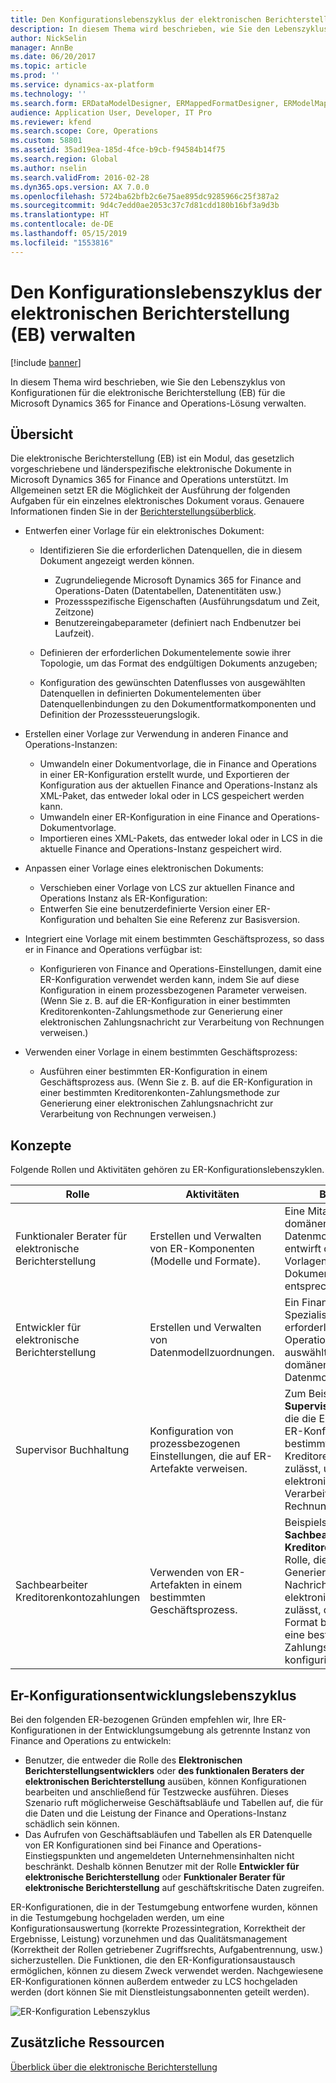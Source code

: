 ```yaml
---
title: Den Konfigurationslebenszyklus der elektronischen Berichterstellung (EB) verwalten
description: In diesem Thema wird beschrieben, wie Sie den Lebenszyklus von Konfigurationen für die elektronische Berichterstellung (EB) für die Microsoft Dynamics 365 for Finance and Operations-Lösung verwalten.
author: NickSelin
manager: AnnBe
ms.date: 06/20/2017
ms.topic: article
ms.prod: ''
ms.service: dynamics-ax-platform
ms.technology: ''
ms.search.form: ERDataModelDesigner, ERMappedFormatDesigner, ERModelMappingDesigner, ERModelMappingTable, ERSolutionImport, ERSolutionTable, ERVendorTable, ERWorkspace
audience: Application User, Developer, IT Pro
ms.reviewer: kfend
ms.search.scope: Core, Operations
ms.custom: 58801
ms.assetid: 35ad19ea-185d-4fce-b9cb-f94584b14f75
ms.search.region: Global
ms.author: nselin
ms.search.validFrom: 2016-02-28
ms.dyn365.ops.version: AX 7.0.0
ms.openlocfilehash: 5724ba62bfb2c6e75ae895dc9285966c25f387a2
ms.sourcegitcommit: 9d4c7edd0ae2053c37c7d81cdd180b16bf3a9d3b
ms.translationtype: HT
ms.contentlocale: de-DE
ms.lasthandoff: 05/15/2019
ms.locfileid: "1553816"
---
```

# <a name="manage-the-electronic-reporting-er-configuration-lifecycle"></a>Den Konfigurationslebenszyklus der elektronischen Berichterstellung (EB) verwalten

[!include [banner](../includes/banner.md)]

In diesem Thema wird beschrieben, wie Sie den Lebenszyklus von Konfigurationen für die elektronische Berichterstellung (EB) für die Microsoft Dynamics 365 for Finance and Operations-Lösung verwalten.

## <a name="overview"></a>Übersicht

Die elektronische Berichterstellung (EB) ist ein Modul, das gesetzlich vorgeschriebene und länderspezifische elektronische Dokumente in Microsoft Dynamics 365 for Finance and Operations unterstützt. Im Allgemeinen setzt ER die Möglichkeit der Ausführung der folgenden Aufgaben für ein einzelnes elektronisches Dokument voraus. Genauere Informationen finden Sie in der [Berichterstellungsüberblick](general-electronic-reporting.md).

- Entwerfen einer Vorlage für ein elektronisches Dokument:

    - Identifizieren Sie die erforderlichen Datenquellen, die in diesem Dokument angezeigt werden können.

        - Zugrundeliegende Microsoft Dynamics 365 for Finance and Operations-Daten (Datentabellen, Datenentitäten usw.)
        - Prozessspezifische Eigenschaften (Ausführungsdatum und Zeit, Zeitzone)
        - Benutzereingabeparameter (definiert nach Endbenutzer bei Laufzeit).

    - Definieren der erforderlichen Dokumentelemente sowie ihrer Topologie, um das Format des endgültigen Dokuments anzugeben;
    - Konfiguration des gewünschten Datenflusses von ausgewählten Datenquellen in definierten Dokumentelementen über Datenquellenbindungen zu den Dokumentformatkomponenten und Definition der Prozesssteuerungslogik.

- Erstellen einer Vorlage zur Verwendung in anderen Finance and Operations-Instanzen:

    - Umwandeln einer Dokumentvorlage, die in Finance and Operations in einer ER-Konfiguration erstellt wurde, und Exportieren der Konfiguration aus der aktuellen Finance and Operations-Instanz als XML-Paket, das entweder lokal oder in LCS gespeichert werden kann.
    - Umwandeln einer ER-Konfiguration in eine Finance and Operations-Dokumentvorlage.
    - Importieren eines XML-Pakets, das entweder lokal oder in LCS in die aktuelle Finance and Operations-Instanz gespeichert wird.

- Anpassen einer Vorlage eines elektronischen Dokuments:

    - Verschieben einer Vorlage von LCS zur aktuellen Finance and Operations Instanz als ER-Konfiguration:
    - Entwerfen Sie eine benutzerdefinierte Version einer ER-Konfiguration und behalten Sie eine Referenz zur Basisversion.

- Integriert eine Vorlage mit einem bestimmten Geschäftsprozess, so dass er in Finance and Operations verfügbar ist:

    - Konfigurieren von Finance and Operations-Einstellungen, damit eine ER-Konfiguration verwendet werden kann, indem Sie auf diese Konfiguration in einem prozessbezogenen Parameter verweisen. (Wenn Sie z. B. auf die ER-Konfiguration in einer bestimmten Kreditorenkonten-Zahlungsmethode zur Generierung einer elektronischen Zahlungsnachricht zur Verarbeitung von Rechnungen verweisen.)

- Verwenden einer Vorlage in einem bestimmten Geschäftsprozess:

    - Ausführen einer bestimmten ER-Konfiguration in einem Geschäftsprozess aus. (Wenn Sie z. B. auf die ER-Konfiguration in einer bestimmten Kreditorenkonten-Zahlungsmethode zur Generierung einer elektronischen Zahlungsnachricht zur Verarbeitung von Rechnungen verweisen.)

## <a name="concepts"></a>Konzepte
Folgende Rollen und Aktivitäten gehören zu ER-Konfigurationslebenszyklen.

| Rolle                                       | Aktivitäten                                                      | Beschreibung |
|--------------------------------------------|-----------------------------------------------------------------|-------------|
| Funktionaler Berater für elektronische Berichterstellung | Erstellen und Verwalten von ER-Komponenten (Modelle und Formate).           | Eine Mitarbeiter, der domänenspezifische ER-Datenmodelle gestaltet, entwirft die erforderlichen Vorlagen für elektronische Dokumente und bindet sie entsprechend. |
| Entwickler für elektronische Berichterstellung             | Erstellen und Verwalten von Datenmodellzuordnungen.                          | Ein Finance and Operations-Spezialist, der die erforderlichen Finance and Operations-Datenquellen auswählt und sie an domänenspezifische ER-Datenmodelle bindet |
| Supervisor Buchhaltung                      | Konfiguration von prozessbezogenen Einstellungen, die auf ER-Artefakte verweisen. | Zum Beispiele eine Rolle **Supervisor Buchhaltung**, die die Einstellungen einer ER-Konfiguration in einer bestimmten Kreditorenzahlungsmethode zulässt, um eine elektronische Zahlung zur Verarbeitung von Rechnungen zu generieren |
| Sachbearbeiter Kreditorenkontozahlungen            | Verwenden von ER-Artefakten in einem bestimmten Geschäftsprozess.                | Beispielsweise eine **Sachbearbeiter Kreditorenkontozahlungen**-Rolle, die die für die Generierung von Nachrichten für elektronischen Zahlung zulässt, die auf dem ER-Format basieren, das für eine bestimmte Zahlungsmethode konfiguriert ist |

## <a name="er-configuration-development-lifecycle"></a>Er-Konfigurationsentwicklungslebenszyklus
Bei den folgenden ER-bezogenen Gründen empfehlen wir, Ihre ER-Konfigurationen in der Entwicklungsumgebung als getrennte Instanz von Finance and Operations zu entwickeln:

- Benutzer, die entweder die Rolle des **Elektronischen Berichterstellungsentwicklers** oder **des funktionalen Beraters der elektronischen Berichterstellung** ausüben, können Konfigurationen bearbeiten und anschließend für Testzwecke ausführen. Dieses Szenario ruft möglicherweise Geschäftsabläufe und Tabellen auf, die für die Daten und die Leistung der Finance and Operations-Instanz schädlich sein können.
- Das Aufrufen von Geschäftsabläufen und Tabellen als ER Datenquelle von ER Konfigurationen sind bei Finance and Operations-Einstiegspunkten und angemeldeten Unternehmensinhalten nicht beschränkt. Deshalb können Benutzer mit der Rolle **Entwickler für elektronische Berichterstellung** oder **Funktionaler Berater für elektronische Berichterstellung** auf geschäftskritische Daten zugreifen.

ER-Konfigurationen, die in der Testumgebung entworfene wurden, können in die Testumgebung hochgeladen werden, um eine Konfigurationsauswertung (korrekte Prozessintegration, Korrektheit der Ergebnisse, Leistung) vorzunehmen und das Qualitätsmanagement (Korrektheit der Rollen getriebener Zugriffsrechts, Aufgabentrennung, usw.) sicherzustellen. Die Funktionen, die den ER-Konfigurationsaustausch ermöglichen, können zu diesem Zweck verwendet werden. Nachgewiesene ER-Konfigurationen können außerdem entweder zu LCS hochgeladen werden (dort können Sie mit Dienstleistungsabonnenten geteilt werden).

![ER-Konfiguration Lebenszyklus](./media/ger-configuration-lifecycle.png)

## <a name="additional-resources"></a>Zusätzliche Ressourcen

[Überblick über die elektronische Berichterstellung](general-electronic-reporting.md)
